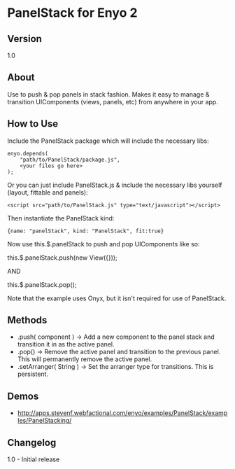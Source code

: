 PanelStack for Enyo 2
==========

Version
-----

1.0


About
-----

Use to push &amp; pop panels in stack fashion. Makes it easy to manage & transition UIComponents (views, panels, etc) from anywhere in your app.


How to Use
----------

Include the PanelStack package which will include the necessary libs:

	enyo.depends(
		"path/to/PanelStack/package.js",
		<your files go here>
	);

Or you can just include PanelStack.js &amp; include the necessary libs yourself (layout, fittable and panels):

	<script src="path/to/PanelStack.js" type="text/javascript"></script>


Then instantiate the PanelStack kind:

	{name: "panelStack", kind: "PanelStack", fit:true}
	
Now use this.$.panelStack to push and pop UIComponents like so:

this.$.panelStack.push(new View({}));

AND

this.$.panelStack.pop();
				
Note that the example uses Onyx, but it isn't required for use of PanelStack.


Methods
-------
	
- .push( component ) -> Add a new component to the panel stack and transition it in as the active panel.
- .pop() -> Remove the active panel and transition to the previous panel. This will permanently remove the active panel.
- .setArranger( String ) -> Set the arranger type for transitions. This is persistent.

Demos
-----

- http://apps.stevenf.webfactional.com/enyo/examples/PanelStack/examples/PanelStacking/

Changelog
---------

1.0 - Initial release